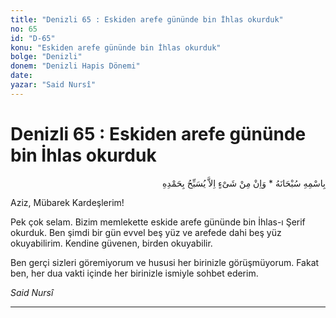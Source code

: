 ```yaml
---
title: "Denizli 65 : Eskiden arefe gününde bin İhlas okurduk"
no: 65
id: "D-65"
konu: "Eskiden arefe gününde bin İhlas okurduk"
bolge: "Denizli"
donem: "Denizli Hapis Dönemi"
date: 
yazar: "Said Nursî"
---
```


# Denizli 65 : Eskiden arefe gününde bin İhlas okurduk

<p class="arabic" dir="rtl" title="Meal: “Subhân Allah’ın adıyla” * “Hiçbir şey yoktur ki O'nu hamd ile tesbih etmesin” [İsrâ 17:44]">بِاسْمِهِ سُبْحَانَهُ * وَاِنْ مِنْ شَىْءٍ اِلاَّ يُسَبِّحُ بِحَمْدِهِ</p>

Aziz, Mübarek Kardeşlerim!

Pek çok selam. Bizim memlekette eskide arefe gününde bin İhlas-ı Şerif okurduk. Ben şimdi bir gün evvel beş yüz ve arefede dahi beş yüz okuyabilirim. Kendine güvenen, birden okuyabilir.

Ben gerçi sizleri göremiyorum ve hususi her birinizle görüşmüyorum. Fakat ben, her dua vakti içinde her birinizle ismiyle sohbet ederim.

*Said Nursî*

***
